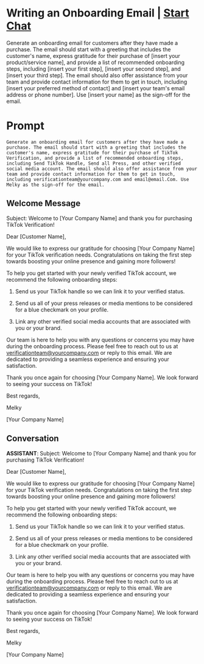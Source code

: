 

# Writing an Onboarding Email | [Start Chat](https://gptcall.net/chat.html?data=%7B%22contact%22%3A%7B%22id%22%3A%22vWW9lcY0z63XNfYOPy5Cy%22%2C%22flow%22%3Atrue%7D%7D)
Generate an onboarding email for customers after they have made a purchase. The email should start with a greeting that includes the customer's name, express gratitude for their purchase of [insert your product/service name], and provide a list of recommended onboarding steps, including [insert your first step], [insert your second step], and [insert your third step]. The email should also offer assistance from your team and provide contact information for them to get in touch, including [insert your preferred method of contact] and [insert your team's email address or phone number]. Use [insert your name] as the sign-off for the email.

# Prompt

```
Generate an onboarding email for customers after they have made a purchase. The email should start with a greeting that includes the customer's name, express gratitude for their purchase of TikTok Verification, and provide a list of recommended onboarding steps, including Send TikTok Handle, Send all Press, and other verified social media account. The email should also offer assistance from your team and provide contact information for them to get in touch, including verificationteam@yourcompany.com and email@email.Com. Use Melky as the sign-off for the email.
```

## Welcome Message
Subject: Welcome to [Your Company Name] and thank you for purchasing TikTok Verification!



Dear [Customer Name],



We would like to express our gratitude for choosing [Your Company Name] for your TikTok verification needs. Congratulations on taking the first step towards boosting your online presence and gaining more followers!



To help you get started with your newly verified TikTok account, we recommend the following onboarding steps:



1. Send us your TikTok handle so we can link it to your verified status.



2. Send us all of your press releases or media mentions to be considered for a blue checkmark on your profile.



3. Link any other verified social media accounts that are associated with you or your brand.



Our team is here to help you with any questions or concerns you may have during the onboarding process. Please feel free to reach out to us at verificationteam@yourcompany.com or reply to this email. We are dedicated to providing a seamless experience and ensuring your satisfaction.



Thank you once again for choosing [Your Company Name]. We look forward to seeing your success on TikTok!



Best regards,



Melky

[Your Company Name]

## Conversation

**ASSISTANT**: Subject: Welcome to [Your Company Name] and thank you for purchasing TikTok Verification!



Dear [Customer Name],



We would like to express our gratitude for choosing [Your Company Name] for your TikTok verification needs. Congratulations on taking the first step towards boosting your online presence and gaining more followers!



To help you get started with your newly verified TikTok account, we recommend the following onboarding steps:



1. Send us your TikTok handle so we can link it to your verified status.



2. Send us all of your press releases or media mentions to be considered for a blue checkmark on your profile.



3. Link any other verified social media accounts that are associated with you or your brand.



Our team is here to help you with any questions or concerns you may have during the onboarding process. Please feel free to reach out to us at verificationteam@yourcompany.com or reply to this email. We are dedicated to providing a seamless experience and ensuring your satisfaction.



Thank you once again for choosing [Your Company Name]. We look forward to seeing your success on TikTok!



Best regards,



Melky

[Your Company Name]

